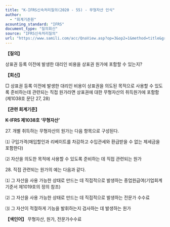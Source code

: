 ```yaml
---
title: "K-IFRS신속처리질의(2020 - 55) - 무형자산 인식"
author:
  - "회계기준원"
acounting_standard: "IFRS"
document_type: "질의회신"
source: "IFRS신속처리질의"
url: "https://www.samili.com/acc/QnaView.asp?op=3&op2=1&method=title&group=2124-15;1&orgcode=3&searchword=&page=29&code=K%2DIFRS%EC%8B%A0%EC%86%8D%EC%B2%98%EB%A6%AC%EC%A7%88%EC%9D%98%2D55%3A202007"
---
```

**【질의】**

  

상표권 등록 이전에 발생한 대리인 비용을 상표권 원가에 포함할 수 있는지?

  
  

**【회신】**

  

□ 상표권 등록 이전에 발생한 대리인 비용이 상표권을 의도된 목적으로 사용할 수 있도록 준비하는데 관련되는 직접 원가라면 상표권에 대한 무형자산의 취득원가에 포함함(제1038호 문단 27, 28)

  
  

**【관련 회계기준】**

  

**K-IFRS 제1038호 ‘무형자산’**

  

27\. 개별 취득하는 무형자산의 원가는 다음 항목으로 구성된다.

⑴ 구입가격(매입할인과 리베이트를 차감하고 수입관세와 환급받을 수 없는 제세금을 포함한다)

⑵ 자산을 의도한 목적에 사용할 수 있도록 준비하는 데 직접 관련되는 원가

  

28\. 직접 관련되는 원가의 예는 다음과 같다.

⑴ 그 자산을 사용 가능한 상태로 만드는 데 직접적으로 발생하는 종업원급여(기업회계기준서 제1019호의 정의 참조)

⑵ 그 자산을 사용 가능한 상태로 만드는 데 직접적으로 발생하는 전문가 수수료

⑶ 그 자산이 적절하게 기능을 발휘하는지 검사하는 데 발생하는 원가

  
  

**【색인어】** 무형자산, 원가, 전문가수수료
